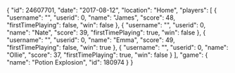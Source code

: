 {
  "id": 24607701,
  "date": "2017-08-12",
  "location": "Home",
  "players": [
    {
      "username": "",
      "userid": 0,
      "name": "James",
      "score": 48,
      "firstTimePlaying": false,
      "win": false
    },
    {
      "username": "",
      "userid": 0,
      "name": "Nate",
      "score": 39,
      "firstTimePlaying": true,
      "win": false
    },
    {
      "username": "",
      "userid": 0,
      "name": "Emma",
      "score": 49,
      "firstTimePlaying": false,
      "win": true
    },
    {
      "username": "",
      "userid": 0,
      "name": "Ollie",
      "score": 37,
      "firstTimePlaying": true,
      "win": false
    }
  ],
  "game": {
    "name": "Potion Explosion",
    "id": 180974
  }
}
